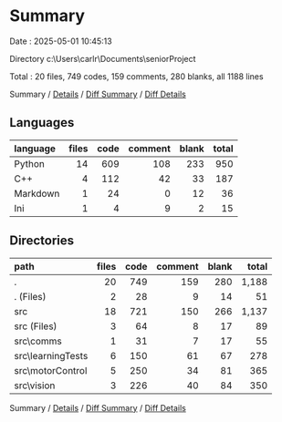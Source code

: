 # Summary

Date : 2025-05-01 10:45:13

Directory c:\\Users\\carlr\\Documents\\seniorProject

Total : 20 files,  749 codes, 159 comments, 280 blanks, all 1188 lines

Summary / [Details](details.md) / [Diff Summary](diff.md) / [Diff Details](diff-details.md)

## Languages
| language | files | code | comment | blank | total |
| :--- | ---: | ---: | ---: | ---: | ---: |
| Python | 14 | 609 | 108 | 233 | 950 |
| C++ | 4 | 112 | 42 | 33 | 187 |
| Markdown | 1 | 24 | 0 | 12 | 36 |
| Ini | 1 | 4 | 9 | 2 | 15 |

## Directories
| path | files | code | comment | blank | total |
| :--- | ---: | ---: | ---: | ---: | ---: |
| . | 20 | 749 | 159 | 280 | 1,188 |
| . (Files) | 2 | 28 | 9 | 14 | 51 |
| src | 18 | 721 | 150 | 266 | 1,137 |
| src (Files) | 3 | 64 | 8 | 17 | 89 |
| src\\comms | 1 | 31 | 7 | 17 | 55 |
| src\\learningTests | 6 | 150 | 61 | 67 | 278 |
| src\\motorControl | 5 | 250 | 34 | 81 | 365 |
| src\\vision | 3 | 226 | 40 | 84 | 350 |

Summary / [Details](details.md) / [Diff Summary](diff.md) / [Diff Details](diff-details.md)
